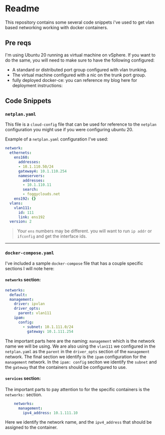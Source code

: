 # Readme


This repository contains some several code snippets i've used to get vlan based networking working
with docker containers.

## Pre reqs

I'm using Ubuntu 20 running as virtual machine on vSphere. If you want to do the same, you will
need to make sure to have the following configured:

- A standard or distributed port group configured with vlan trunking.
- The virtual machine configured with a nic on the trunk port group.
- fully deployed docker-ce: you can reference my blog here for deployment instructions:

## Code Snippets

### `netplan.yaml`

This file is a `cloud-config` file that can be used for reference to the `netplan` configuration 
you might use if you were configuring ubuntu 20.

Example of a `netplan.yaml` configuration I've used:

```yaml
network:
  ethernets:
    ens160:
      addresses:
      - 10.1.110.50/24
      gateway4: 10.1.110.254
      nameservers:
        addresses:
        - 10.1.110.11
        search:
        - foggyclouds.net
    ens192: {}
  vlans:
    vlan111:
      id: 111
      link: ens192
  version: 2

```

 > Your `ens` numbers may be different. you will want to run `ip addr` or `ifconfig` and get the
 > interface ids.

---

### `docker-compose.yaml`

I've included a sample `docker-compose` file that has a couple specific sections I will note here:

#### `networks` section:

```yaml
networks:
  default:
  management:
    driver: ipvlan
    driver_opts:
      parent: vlan111
    ipam:
      config:
        - subnet: 10.1.111.0/24
          gateway: 10.1.111.254
```

The important parts here are the naming: `management` which is the network name we will be using.
We are also using the `vlan111` we configured in the `netplan.yaml` as the `parent` in the
`driver_opts` section of the `management` network. The final section we identify is the `ipam`
configuration for the `management` network. In the `ipam: config` seciton we identify the `subnet`
and the `gateway` that the containers should be configured to use.

#### `services` section:

The important parts to pay attention to for the specific containers is the `networks:` section.

``` yaml
    networks:
      management:
        ipv4_address: 10.1.111.10
```

Here we identify the network name, and the `ipv4_address` that should be assigned to the container.
